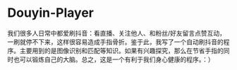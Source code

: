# Douyin-Player
我们很多人日常中都爱刷抖音：看直播、关注他人、和粉丝/好友留言点赞互动，一刷就停不下来，这样很容易造成手指骨折。鉴于此，我写了一个自动刷抖音的程序。主要用到的是图像识别和匹配等知识。如果有兴趣探究，那么在节省手指的同时也可以锻炼自己的大脑。总之，这是一个有利于我们身心健康的程序。：）

